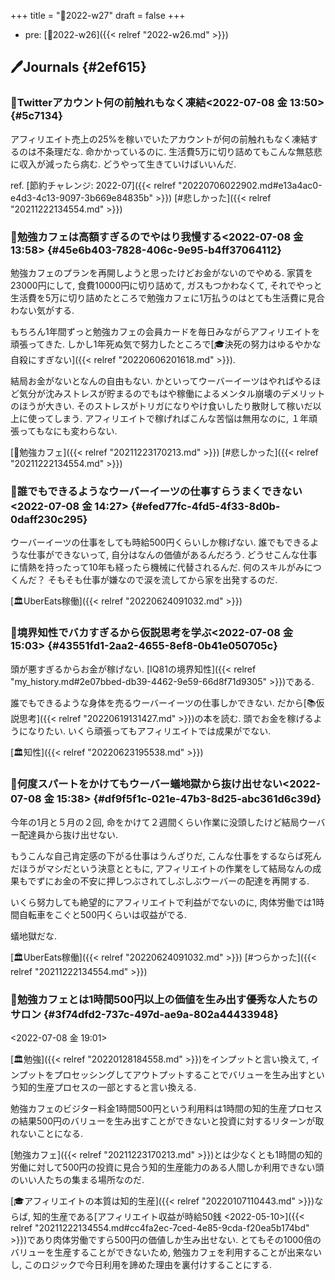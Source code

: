+++
title = "📓2022-w27"
draft = false
+++

-   pre: [📓2022-w26]({{< relref "2022-w26.md" >}})


## 🖊Journals {#2ef615}


### 💭Twitterアカウント何の前触れもなく凍結<span class="timestamp-wrapper"><span class="timestamp">&lt;2022-07-08 金 13:50&gt;</span></span> {#5c7134}

アフィリエイト売上の25%を稼いでいたアカウントが何の前触れもなく凍結するのは不条理だな. 命かかっているのに. 生活費5万に切り詰めてもこんな無慈悲に収入が減ったら病む. どうやって生きていけばいいんだ.

ref. [節約チャレンジ: 2022-07]({{< relref "20220706022902.md#e13a4ac0-e4d3-4c13-9097-3b669e84835b" >}}) [#悲しかった]({{< relref "20211222134554.md" >}})


### 💭勉強カフェは高額すぎるのでやはり我慢する<span class="timestamp-wrapper"><span class="timestamp">&lt;2022-07-08 金 13:58&gt;</span></span> {#45e6b403-7828-406c-9e95-b4ff37064112}

勉強カフェのプランを再開しようと思ったけどお金がないのでやめる. 家賃を23000円にして, 食費10000円に切り詰めて, ガスもつかわなくて, それでやっと生活費を5万に切り詰めたところで勉強カフェに1万払うのはとても生活費に見合わない気がする.

もちろん1年間ずっと勉強カフェの会員カードを毎日みながらアフィリエイトを頑張ってきた. しかし1年死ぬ気で努力したところで[🎓決死の努力はゆるやかな自殺にすぎない]({{< relref "20220606201618.md" >}}).

結局お金がないとなんの自由もない. かといってウーバーイーツはやればやるほど気分が沈みストレスが貯まるのでもはや稼働によるメンタル崩壊のデメリットのほうが大きい. そのストレスがトリガになりやけ食いしたり散財して稼いだ以上に使ってしまう. アフィリエイトで稼げればこんな苦悩は無用なのに, １年頑張ってもなにも変わらない.

[🔖勉強カフェ]({{< relref "20211223170213.md" >}}) [#悲しかった]({{< relref "20211222134554.md" >}})


### 💭誰でもできるようなウーバーイーツの仕事すらうまくできない<span class="timestamp-wrapper"><span class="timestamp">&lt;2022-07-08 金 14:27&gt;</span></span> {#efed77fc-4fd5-4f33-8d0b-0daff230c295}

ウーバーイーツの仕事をしても時給500円くらいしか稼げない. 誰でもできるような仕事ができないって, 自分はなんの価値があるんだろう. どうせこんな仕事に情熱を持ったって10年も経ったら機械に代替されるんだ. 何のスキルがみにつくんだ？ そもそも仕事が嫌なので涙を流してから家を出発するのだ.

[🏛UberEats稼働]({{< relref "20220624091032.md" >}})


### 💭境界知性でバカすぎるから仮説思考を学ぶ<span class="timestamp-wrapper"><span class="timestamp">&lt;2022-07-08 金 15:03&gt;</span></span> {#43551fd1-2aa2-4655-8ef8-0b41e050705c}

頭が悪すぎるからお金が稼げない. [IQ81の境界知性]({{< relref "my_history.md#2e07bbed-db39-4462-9e59-66d8f71d9305" >}})である.

誰でもできるような身体を売るウーバーイーツの仕事しかできない. だから[📚仮説思考]({{< relref "20220619131427.md" >}})の本を読む. 頭でお金を稼げるようになりたい. いくら頑張ってもアフィリエイトでは成果がでない.

[🏛知性]({{< relref "20220623195538.md" >}})


### 💭何度スパートをかけてもウーバー蟻地獄から抜け出せない<span class="timestamp-wrapper"><span class="timestamp">&lt;2022-07-08 金 15:38&gt;</span></span> {#df9f5f1c-021e-47b3-8d25-abc361d6c39d}

今年の1月と５月の２回, 命をかけて２週間くらい作業に没頭したけど結局ウーバー配達員から抜け出せない.

もうこんな自己肯定感の下がる仕事はうんざりだ, こんな仕事をするならば死んだほうがマシだという決意とともに, アフィリエイトの作業をして結局なんの成果もでずにお金の不安に押しつぶされてしぶしぶウーバーの配達を再開する.

いくら努力しても絶望的にアフィリエイトで利益がでないのに, 肉体労働では1時間自転車をこぐと500円くらいは収益がでる.

蟻地獄だな.

[🏛UberEats稼働]({{< relref "20220624091032.md" >}}) [#つらかった]({{< relref "20211222134554.md" >}})


### 💭勉強カフェとは1時間500円以上の価値を生み出す優秀な人たちのサロン {#3f74dfd2-737c-497d-ae9a-802a44433948}

<span class="timestamp-wrapper"><span class="timestamp">&lt;2022-07-08 金 19:01&gt;</span></span>

[🏛勉強]({{< relref "20220128184558.md" >}})をインプットと言い換えて, インプットをプロセッシングしてアウトプットすることでバリューを生み出すという知的生産プロセスの一部とすると言い換える.

勉強カフェのビジター料金1時間500円という利用料は1時間の知的生産プロセスの結果500円のバリューを生み出すことができないと投資に対するリターンが取れないことになる.

[勉強カフェ]({{< relref "20211223170213.md" >}})とは少なくとも1時間の知的労働に対して500円の投資に見合う知的生産能力のある人間しか利用できない頭のいい人たちの集まる場所なのだ.

[🎓アフィリエイトの本質は知的生産]({{< relref "20220107110443.md" >}})ならば, 知的生産である[アフィリエイト収益が時給50銭 <2022-05-10>]({{< relref "20211222134554.md#cc4fa2ec-7ced-4e85-9cda-f20ea5b174bd" >}})であり肉体労働ですら500円の価値しか生み出せない. とてもその1000倍のバリューを生産することができないため, 勉強カフェを利用することが出来ないし, このロジックで今日利用を諦めた理由を裏付けすることにする.
